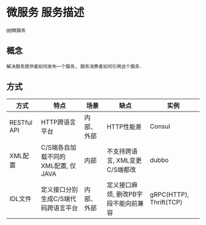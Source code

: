 # 微服务 服务描述

    @@微服务

## 概念

    解决服务提供者如何发布一个服务, 服务消费者如何引用这个服务.

## 方式

| 方式        | 特点                                | 场景       | 缺点                                 | 实例                    |
| ----------- | ----------------------------------- | ---------- | ------------------------------------ | ----------------------- |
| RESTful API | HTTP跨语言平台                      | 内部、外部 | HTTP性能差                           | Consul                  |
| XML配置     | C/S端各自加载不同的XML配置, 仅JAVA  | 内部       | 不支持跨语言, XML变更C/S端都改       | dubbo                   |
| IDL文件     | 定义接口分别生成C/S端代码跨语言平台 | 内部、外部 | 定义接口麻烦, 删改PB字段不能向前兼容 | gRPC(HTTP), Thrift(TCP) |
